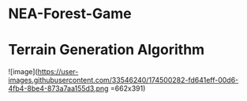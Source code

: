 # NEA-Forest-Game





# Terrain Generation Algorithm

![image](https://user-images.githubusercontent.com/33546240/174500282-fd641eff-00d6-4fb4-8be4-873a7aa155d3.png =662x391)

